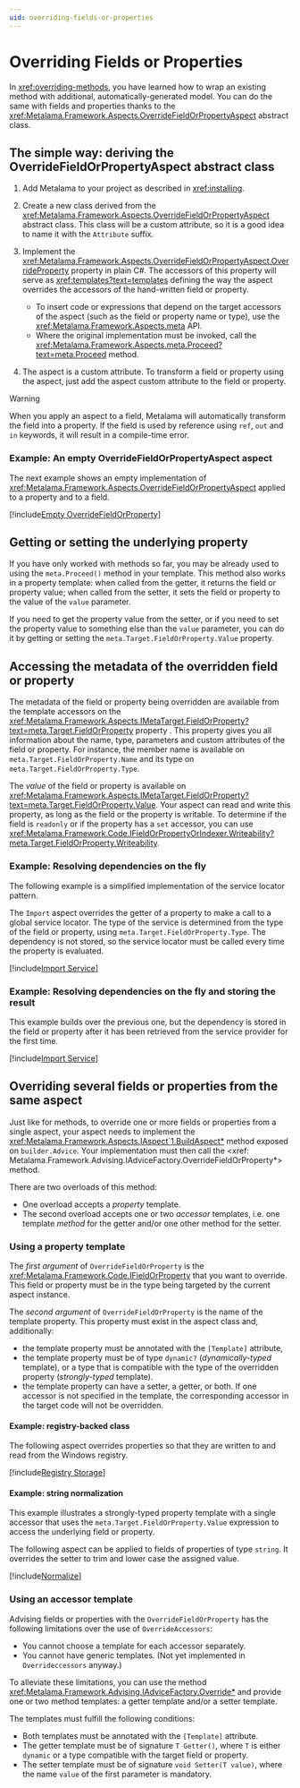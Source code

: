 ```yaml
---
uid: overriding-fields-or-properties
---
```

# Overriding Fields or Properties

In <xref:overriding-methods>, you have learned how to wrap an existing method with additional, automatically-generated model. You can do the same with fields and properties thanks to the  <xref:Metalama.Framework.Aspects.OverrideFieldOrPropertyAspect> abstract class. 

## The simple way: deriving the OverrideFieldOrPropertyAspect abstract class

1. Add Metalama to your project as described in <xref:installing>.
   
2. Create a new class derived from the <xref:Metalama.Framework.Aspects.OverrideFieldOrPropertyAspect> abstract class. This class will be a custom attribute, so it is a good idea to name it with the `Attribute` suffix.

3. Implement the <xref:Metalama.Framework.Aspects.OverrideFieldOrPropertyAspect.OverrideProperty> property in plain C#. The accessors of this property will serve as <xref:templates?text=templates> defining the way the aspect overrides the accessors of the hand-written field or property.
   - To insert code or expressions that depend on the target accessors of the aspect (such as the field or property name or type), use the <xref:Metalama.Framework.Aspects.meta> API.
   - Where the original implementation must be invoked, call the <xref:Metalama.Framework.Aspects.meta.Proceed?text=meta.Proceed> method.

4. The aspect is a custom attribute. To transform a field or property using the aspect, just add the aspect custom attribute to the field or property.

> [!WARNING]
> When you apply an aspect to a field, Metalama will automatically transform the field into a property. If the field is used by reference using `ref`, `out` and `in` keywords, it will result in a compile-time error.

[comment]: # (TODO: #28909)

### Example: An empty OverrideFieldOrPropertyAspect aspect

The next example shows an empty implementation of <xref:Metalama.Framework.Aspects.OverrideFieldOrPropertyAspect> applied to a property and to a field.

[!include[Empty OverrideFieldOrProperty](../../../code/Metalama.Documentation.SampleCode.AspectFramework/EmptyOverrideFieldOrProperty.cs)]


## Getting or setting the underlying property

If you have only worked with methods so far, you may be already used to using the `meta.Proceed()` method in your template. This method also works in a property template: when called from the getter, it returns the field or property value; when called from the setter, it sets the field or property to the value of the `value` parameter.

If you need to get the property value from the setter, or if you need to set the property value to something else than the `value` parameter, you can do it by getting or setting the `meta.Target.FieldOrProperty.Value` property.

[comment]: # (TODO: example)

## Accessing the metadata of the overridden field or property

The metadata of the field or property being overridden are available from the template accessors on the <xref:Metalama.Framework.Aspects.IMetaTarget.FieldOrProperty?text=meta.Target.FieldOrProperty> property . This property gives you all information about the name, type, parameters and custom attributes of the field or property. For instance, the member name is available on `meta.Target.FieldOrProperty.Name` and its type on `meta.Target.FieldOrProperty.Type`.

The _value_ of the field or property is available on <xref:Metalama.Framework.Aspects.IMetaTarget.FieldOrProperty?text=meta.Target.FieldOrProperty.Value>. Your aspect can read and write this property, as long as the field or the property is writable. To determine if the field is `readonly` or if the property has a `set` accessor, you can use <xref:Metalama.Framework.Code.IFieldOrPropertyOrIndexer.Writeability?meta.Target.FieldOrProperty.Writeability>.

### Example: Resolving dependencies on the fly

The following example is a simplified implementation of the service locator pattern.

The `Import` aspect overrides the getter of a property to make a call to a global service locator. The type of the service is determined from the type of the field or property, using `meta.Target.FieldOrProperty.Type`.
The dependency is not stored, so the service locator must be called every time the property is evaluated.

[!include[Import Service](../../../code/Metalama.Documentation.SampleCode.AspectFramework/GlobalImport.cs)]

### Example: Resolving dependencies on the fly and storing the result

This example builds over the previous one, but the dependency is stored in the field or property after it has been retrieved from the service provider for the first time.

[!include[Import Service](../../../code/Metalama.Documentation.SampleCode.AspectFramework/GlobalImportWithSetter.cs)]

## Overriding several fields or properties from the same aspect

Just like for methods, to override one or more fields or properties from a single aspect, your aspect needs to implement the <xref:Metalama.Framework.Aspects.IAspect`1.BuildAspect*> method exposed on `builder.Advice`. Your implementation must then call the <xref: Metalama.Framework.Advising.IAdviceFactory.OverrideFieldOrProperty*> method.

There are two overloads of this method:

* One overload accepts a _property_ template.
* The second overload accepts one or two _accessor_ templates, i.e. one template _method_ for the getter and/or one other method for the setter.

### Using a property template

The _first argument_ of `OverrideFieldOrProperty` is the <xref:Metalama.Framework.Code.IFieldOrProperty> that you want to override. This field or property must be in the type being targeted by the current aspect instance.

The _second argument_ of `OverrideFieldOrProperty` is the name of the template property. This property must exist in the aspect class and, additionally:

* the template property must be annotated with the `[Template]` attribute,
* the template property must be of type `dynamic?` (_dynamically-typed_ template), or a type that is compatible with the type of the overridden property (_strongly-typed_ template).
* the template property can have a setter, a getter, or both. If one accessor is not specified in the template, the corresponding accessor in the target code will not be overridden.


#### Example: registry-backed class

The following aspect overrides properties so that they are written to and read from the Windows registry.

[!include[Registry Storage](../../../code/Metalama.Documentation.SampleCode.AspectFramework/RegistryStorage.cs)]


#### Example: string normalization

This example illustrates a strongly-typed property template with a single accessor that uses the `meta.Target.FieldOrProperty.Value` expression to access the underlying field or property.

The following aspect can be applied to fields of properties of type `string`. It overrides the setter to trim and lower case the assigned value. 

[!include[Normalize](../../../code/Metalama.Documentation.SampleCode.AspectFramework/Normalize.cs)]

### Using an accessor template


Advising fields or properties with the `OverrideFieldOrProperty` has the following limitations over the use of `OverrideAccessors`:

* You cannot choose a template for each accessor separately.
* You cannot have generic templates.  (Not yet implemented in `Overrideccessors` anyway.)

To alleviate these limitations, you can use the method <xref:Metalama.Framework.Advising.IAdviceFactory.Override*> and provide one or two method templates: a getter template and/or a setter template.

The templates must fulfill the following conditions:

* Both templates must be annotated with the `[Template]` attribute.
* The getter template must be of signature `T Getter()`, where `T` is either `dynamic` or a type compatible with the target field or property.
* The setter template must be of signature `void Setter(T value)`, where the name `value` of the first parameter is mandatory.

[comment]: # (TODO: example)
